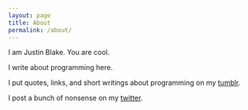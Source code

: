 ```yaml
---
layout: page
title: About
permalink: /about/
---
```


I am Justin Blake. You are cool.

I write about programming here.

I put quotes, links, and short writings about programming on my [tumblr](https://blaix.tumblr.com/).

I post a bunch of nonsense on my [twitter](https://twitter.com/blaix).
